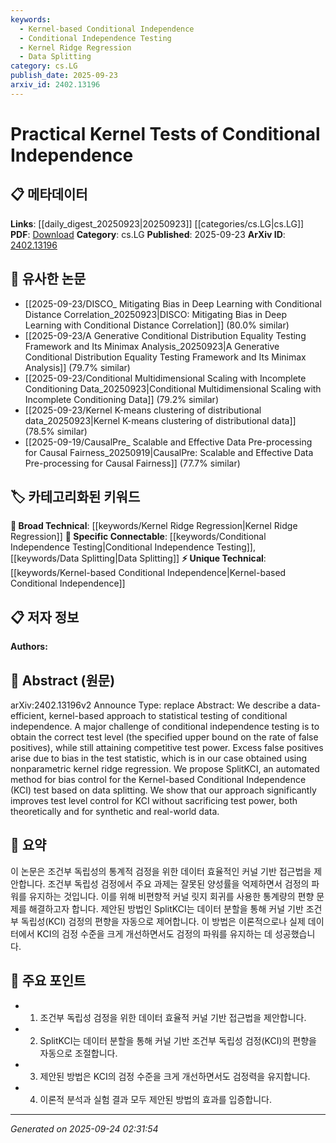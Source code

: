 ```yaml
---
keywords:
  - Kernel-based Conditional Independence
  - Conditional Independence Testing
  - Kernel Ridge Regression
  - Data Splitting
category: cs.LG
publish_date: 2025-09-23
arxiv_id: 2402.13196
---
```


<!-- KEYWORD_LINKING_METADATA:
{
  "processed_timestamp": "2025-09-24T02:31:54.940921",
  "vocabulary_version": "1.0",
  "selected_keywords": [
    "Kernel-based Conditional Independence",
    "Conditional Independence Testing",
    "Kernel Ridge Regression",
    "Data Splitting"
  ],
  "rejected_keywords": [],
  "similarity_scores": {
    "Kernel-based Conditional Independence": 0.78,
    "Conditional Independence Testing": 0.8,
    "Kernel Ridge Regression": 0.77,
    "Data Splitting": 0.79
  },
  "extraction_method": "AI_prompt_based",
  "budget_applied": true,
  "candidates_json": {
    "candidates": [
      {
        "surface": "Kernel-based Conditional Independence",
        "canonical": "Kernel-based Conditional Independence",
        "aliases": [
          "KCI"
        ],
        "category": "unique_technical",
        "rationale": "This is a specific method discussed in the paper, which is central to the research and not widely covered in existing vocabularies.",
        "novelty_score": 0.75,
        "connectivity_score": 0.65,
        "specificity_score": 0.85,
        "link_intent_score": 0.78
      },
      {
        "surface": "conditional independence testing",
        "canonical": "Conditional Independence Testing",
        "aliases": [
          "CI Testing"
        ],
        "category": "specific_connectable",
        "rationale": "This is a key concept in statistical testing that can connect to other research on statistical methods.",
        "novelty_score": 0.55,
        "connectivity_score": 0.82,
        "specificity_score": 0.7,
        "link_intent_score": 0.8
      },
      {
        "surface": "kernel ridge regression",
        "canonical": "Kernel Ridge Regression",
        "aliases": [
          "KRR"
        ],
        "category": "broad_technical",
        "rationale": "This is a well-known machine learning technique that provides a basis for the statistical methods discussed.",
        "novelty_score": 0.4,
        "connectivity_score": 0.88,
        "specificity_score": 0.65,
        "link_intent_score": 0.77
      },
      {
        "surface": "data splitting",
        "canonical": "Data Splitting",
        "aliases": [
          "Split Data"
        ],
        "category": "specific_connectable",
        "rationale": "Data splitting is a crucial step in the proposed method, enhancing the reliability of statistical tests.",
        "novelty_score": 0.6,
        "connectivity_score": 0.75,
        "specificity_score": 0.72,
        "link_intent_score": 0.79
      }
    ],
    "ban_list_suggestions": [
      "method",
      "approach",
      "test level",
      "false positives"
    ]
  },
  "decisions": [
    {
      "candidate_surface": "Kernel-based Conditional Independence",
      "resolved_canonical": "Kernel-based Conditional Independence",
      "decision": "linked",
      "scores": {
        "novelty": 0.75,
        "connectivity": 0.65,
        "specificity": 0.85,
        "link_intent": 0.78
      }
    },
    {
      "candidate_surface": "conditional independence testing",
      "resolved_canonical": "Conditional Independence Testing",
      "decision": "linked",
      "scores": {
        "novelty": 0.55,
        "connectivity": 0.82,
        "specificity": 0.7,
        "link_intent": 0.8
      }
    },
    {
      "candidate_surface": "kernel ridge regression",
      "resolved_canonical": "Kernel Ridge Regression",
      "decision": "linked",
      "scores": {
        "novelty": 0.4,
        "connectivity": 0.88,
        "specificity": 0.65,
        "link_intent": 0.77
      }
    },
    {
      "candidate_surface": "data splitting",
      "resolved_canonical": "Data Splitting",
      "decision": "linked",
      "scores": {
        "novelty": 0.6,
        "connectivity": 0.75,
        "specificity": 0.72,
        "link_intent": 0.79
      }
    }
  ]
}
-->

# Practical Kernel Tests of Conditional Independence

## 📋 메타데이터

**Links**: [[daily_digest_20250923|20250923]] [[categories/cs.LG|cs.LG]]
**PDF**: [Download](https://arxiv.org/pdf/2402.13196.pdf)
**Category**: cs.LG
**Published**: 2025-09-23
**ArXiv ID**: [2402.13196](https://arxiv.org/abs/2402.13196)

## 🔗 유사한 논문
- [[2025-09-23/DISCO_ Mitigating Bias in Deep Learning with Conditional Distance Correlation_20250923|DISCO: Mitigating Bias in Deep Learning with Conditional Distance Correlation]] (80.0% similar)
- [[2025-09-23/A Generative Conditional Distribution Equality Testing Framework and Its Minimax Analysis_20250923|A Generative Conditional Distribution Equality Testing Framework and Its Minimax Analysis]] (79.7% similar)
- [[2025-09-23/Conditional Multidimensional Scaling with Incomplete Conditioning Data_20250923|Conditional Multidimensional Scaling with Incomplete Conditioning Data]] (79.2% similar)
- [[2025-09-23/Kernel K-means clustering of distributional data_20250923|Kernel K-means clustering of distributional data]] (78.5% similar)
- [[2025-09-19/CausalPre_ Scalable and Effective Data Pre-processing for Causal Fairness_20250919|CausalPre: Scalable and Effective Data Pre-processing for Causal Fairness]] (77.7% similar)

## 🏷️ 카테고리화된 키워드
**🧠 Broad Technical**: [[keywords/Kernel Ridge Regression|Kernel Ridge Regression]]
**🔗 Specific Connectable**: [[keywords/Conditional Independence Testing|Conditional Independence Testing]], [[keywords/Data Splitting|Data Splitting]]
**⚡ Unique Technical**: [[keywords/Kernel-based Conditional Independence|Kernel-based Conditional Independence]]

## 📋 저자 정보

**Authors:** 

## 📄 Abstract (원문)

arXiv:2402.13196v2 Announce Type: replace 
Abstract: We describe a data-efficient, kernel-based approach to statistical testing of conditional independence. A major challenge of conditional independence testing is to obtain the correct test level (the specified upper bound on the rate of false positives), while still attaining competitive test power. Excess false positives arise due to bias in the test statistic, which is in our case obtained using nonparametric kernel ridge regression. We propose SplitKCI, an automated method for bias control for the Kernel-based Conditional Independence (KCI) test based on data splitting. We show that our approach significantly improves test level control for KCI without sacrificing test power, both theoretically and for synthetic and real-world data.

## 📝 요약

이 논문은 조건부 독립성의 통계적 검정을 위한 데이터 효율적인 커널 기반 접근법을 제안합니다. 조건부 독립성 검정에서 주요 과제는 잘못된 양성률을 억제하면서 검정의 파워를 유지하는 것입니다. 이를 위해 비편향적 커널 릿지 회귀를 사용한 통계량의 편향 문제를 해결하고자 합니다. 제안된 방법인 SplitKCI는 데이터 분할을 통해 커널 기반 조건부 독립성(KCI) 검정의 편향을 자동으로 제어합니다. 이 방법은 이론적으로나 실제 데이터에서 KCI의 검정 수준을 크게 개선하면서도 검정의 파워를 유지하는 데 성공했습니다.

## 🎯 주요 포인트

- 1. 조건부 독립성 검정을 위한 데이터 효율적 커널 기반 접근법을 제안합니다.
- 2. SplitKCI는 데이터 분할을 통해 커널 기반 조건부 독립성 검정(KCI)의 편향을 자동으로 조절합니다.
- 3. 제안된 방법은 KCI의 검정 수준을 크게 개선하면서도 검정력을 유지합니다.
- 4. 이론적 분석과 실험 결과 모두 제안된 방법의 효과를 입증합니다.


---

*Generated on 2025-09-24 02:31:54*